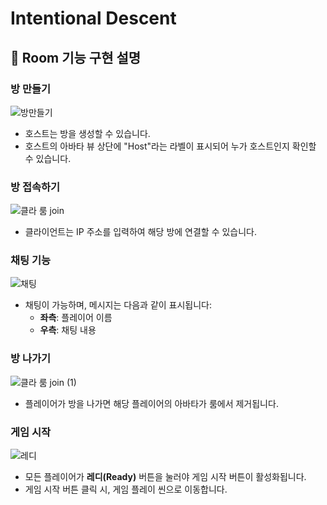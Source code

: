 # Intentional Descent

## 📖 **Room 기능 구현 설명**


### 방 만들기
![방만들기](https://github.com/user-attachments/assets/4ea56ffd-fa15-48df-8129-439074419148)

- 호스트는 방을 생성할 수 있습니다.
- 호스트의 아바타 뷰 상단에 "Host"라는 라벨이 표시되어 누가 호스트인지 확인할 수 있습니다.



### 방 접속하기
![클라 룸 join](https://github.com/user-attachments/assets/c8db1966-846f-4c59-be50-86cc0da32c21)

- 클라이언트는 IP 주소를 입력하여 해당 방에 연결할 수 있습니다.


### 채팅 기능
![채팅](https://github.com/user-attachments/assets/1e2a0452-f4e8-46f8-8f79-48ab798850cf)

- 채팅이 가능하며, 메시지는 다음과 같이 표시됩니다:
  - **좌측**: 플레이어 이름
  - **우측**: 채팅 내용

### 방 나가기
![클라 룸 join (1)](https://github.com/user-attachments/assets/8f8174a4-28b6-43d5-b6f4-7827fb85ea23)

- 플레이어가 방을 나가면 해당 플레이어의 아바타가 룸에서 제거됩니다.


### 게임 시작
![레디](https://github.com/user-attachments/assets/8eea9d32-4fee-4461-bc2f-71f51720a9d8)

- 모든 플레이어가 **레디(Ready)** 버튼을 눌러야 게임 시작 버튼이 활성화됩니다.
- 게임 시작 버튼 클릭 시, 게임 플레이 씬으로 이동합니다.
